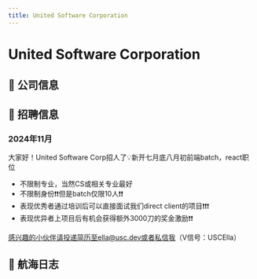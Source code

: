 ```yaml
---
title: United Software Corporation
---
```


# United Software Corporation

## 📌 公司信息

<StaffingCompanyTable companyJsonFileName="united-software-corporation"/>

## 📢 招聘信息

### 2024年11月

大家好！United Software Corp招人了💡新开七月底八月初前端batch，react职位
- 不限制专业，当然CS或相关专业最好
- 不限制身份❗❗但是batch仅限10人❗❗
- 表现优秀者通过培训后可以直接面试我们direct client的项目❗❗❗
- 表现优异者上项目后有机会获得额外3000刀的奖金激励❗❗

感兴趣的小伙伴请投递简历至ella@usc.dev或者私信我（V信号：USCElla）

## 🚢 航海日志



